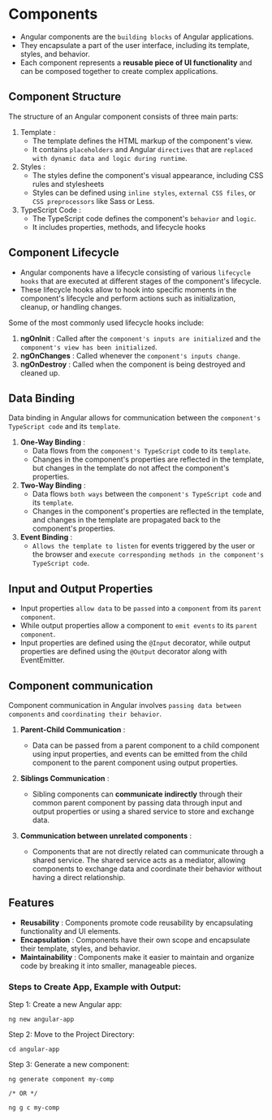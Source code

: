 # Components

- Angular components are the `building blocks` of Angular applications.
- They encapsulate a part of the user interface, including its template, styles, and behavior.
- Each component represents a **reusable piece of UI functionality** and can be composed together to create complex applications.

## Component Structure

The structure of an Angular component consists of three main parts:

1. Template :
   - The template defines the HTML markup of the component's view.
   - It contains `placeholders` and Angular `directives` that are `replaced with dynamic data and logic during runtime`.
2. Styles :
   - The styles define the component's visual appearance, including CSS rules and stylesheets
   - Styles can be defined using `inline styles`, `external CSS files`, or `CSS preprocessors` like Sass or Less.
3. TypeScript Code :
   - The TypeScript code defines the component's `behavior` and `logic`.
   - It includes properties, methods, and lifecycle hooks

## Component Lifecycle

- Angular components have a lifecycle consisting of various `lifecycle hooks` that are executed at different stages of the component's lifecycle.
- These lifecycle hooks allow to hook into specific moments in the component's lifecycle and perform actions such as initialization, cleanup, or handling changes.

Some of the most commonly used lifecycle hooks include:
1. **ngOnInit** : Called after the `component's inputs are initialized` and `the component's view has been initialized`.
2. **ngOnChanges** : Called whenever the `component's inputs change`.
3. **ngOnDestroy** : Called when the component is being destroyed and cleaned up.

## Data Binding

Data binding in Angular allows for communication between the `component's TypeScript code` and its `template`.
1. **One-Way Binding** : 
    - Data flows from the `component's TypeScript` code to its `template`.
    - Changes in the component's properties are reflected in the template, but changes in the template do not affect the component's properties.
2. **Two-Way Binding** :
    - Data flows `both ways` between the `component's TypeScript code` and its `template`.
    - Changes in the component's properties are reflected in the template, and changes in the template are propagated back to the component's properties.
3. **Event Binding** : 
    - `Allows the template to listen` for events triggered by the user or the browser and `execute corresponding methods in the component's TypeScript code`.

## Input and Output Properties

- Input properties `allow data` to be `passed` into a `component` from its `parent component`. 
- While output properties allow a component to `emit events` to its `parent component`. 
- Input properties are defined using the `@Input` decorator, while output properties are defined using the `@Output` decorator along with EventEmitter.

## Component communication

Component communication in Angular involves `passing data between components` and `coordinating their behavior`.

1. **Parent-Child Communication** :
    - Data can be passed from a parent component to a child component using input properties, and events can be emitted from the child component to the parent component using output properties.

2. **Siblings Communication** :
    - Sibling components can **communicate indirectly** through their common parent component by passing data through input and output properties or using a shared service to store and exchange data.

3. **Communication between unrelated components** :
    - Components that are not directly related can communicate through a shared service. The shared service acts as a mediator, allowing components to exchange data and coordinate their behavior without having a direct relationship.

## Features

- **Reusability** : Components promote code reusability by encapsulating functionality and UI elements.
- **Encapsulation** : Components have their own scope and encapsulate their template, styles, and behavior.
- **Maintainability** : Components make it easier to maintain and organize code by breaking it into smaller, manageable pieces.


### Steps to Create App, Example with Output:

Step 1: Create a new Angular app:

```
ng new angular-app
```

Step 2: Move to the Project Directory:

```
cd angular-app
```

Step 3: Generate a new component:

```
ng generate component my-comp

/* OR */

ng g c my-comp
```

